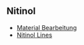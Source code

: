 ## Nitinol

* [Material Bearbeitung](https://confluentmedical.com/tech-center/nitinol-facts/)
* [Nitinol Lines](http://www.ebay.de/itm/Muscle-Wire-with-Ring-Terminal-Light-Stitches-Nitinol/301724584869)
